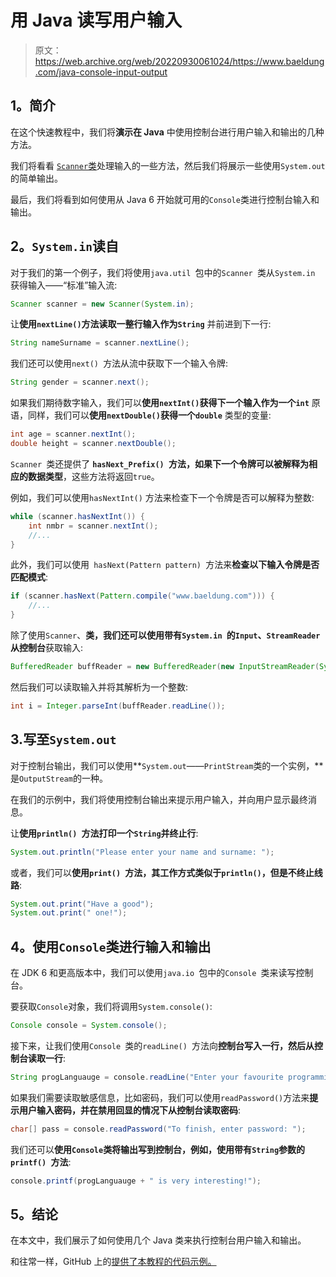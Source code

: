 # 用 Java 读写用户输入

> 原文：<https://web.archive.org/web/20220930061024/https://www.baeldung.com/java-console-input-output>

## 1。简介

在这个快速教程中，我们将**演示在 Java** 中使用控制台进行用户输入和输出的几种方法。

我们将看看 [`Scanner`类](/web/20221022005027/https://www.baeldung.com/java-scanner)处理输入的一些方法，然后我们将展示一些使用`System.out`的简单输出。

最后，我们将看到如何使用从 Java 6 开始就可用的`Console`类进行控制台输入和输出。

## 2。`System.in`读自

对于我们的第一个例子，我们将使用`java.util `包中的`Scanner `类从`System.in` 获得输入——“标准”输入流:

```java
Scanner scanner = new Scanner(System.in);
```

让**使用`nextLine()`方法读取一整行输入作为`String`** 并前进到下一行:

```java
String nameSurname = scanner.nextLine();
```

我们还可以使用`next() `方法从流中获取下一个输入令牌:

```java
String gender = scanner.next();
```

如果我们期待数字输入，我们可以**使用`nextInt()`获得下一个输入作为一个`int`** 原语，同样，我们可以**使用`nextDouble()`获得一个`double`** 类型的变量:

```java
int age = scanner.nextInt();
double height = scanner.nextDouble();
```

`Scanner `类还提供了 **`hasNext_Prefix() `方法，如果下一个令牌可以被解释为相应的数据类型**，这些方法将返回`true`。

例如，我们可以使用`hasNextInt()` 方法来检查下一个令牌是否可以解释为整数:

```java
while (scanner.hasNextInt()) {
    int nmbr = scanner.nextInt();
    //...
}
```

此外，我们可以使用` hasNext(Pattern pattern) `方法来**检查以下输入令牌是否匹配模式**:

```java
if (scanner.hasNext(Pattern.compile("www.baeldung.com"))) {         
    //...
}
```

除了使用`Scanner`、**类，我们还可以使用带有`System.in `的`Input`、`StreamReader`从控制台**获取输入:

```java
BufferedReader buffReader = new BufferedReader(new InputStreamReader(System.in));
```

然后我们可以读取输入并将其解析为一个整数:

```java
int i = Integer.parseInt(buffReader.readLine()); 
```

## 3.写至`System.out`

对于控制台输出，我们可以使用**`System.out`——`PrintStream`类的一个实例，**是`OutputStream`的一种。

在我们的示例中，我们将使用控制台输出来提示用户输入，并向用户显示最终消息。

让**使用`println() `方法打印一个`String`并终止行**:

```java
System.out.println("Please enter your name and surname: ");
```

或者，我们可以**使用`print() `方法，其工作方式类似于`println()`，但是不终止线路**:

```java
System.out.print("Have a good");
System.out.print(" one!");
```

## 4。使用`Console`类进行输入和输出

在 JDK 6 和更高版本中，我们可以使用`java.io `包中的`Console `类来读写控制台。

要获取`Console`对象，我们将调用`System.console()`:

```java
Console console = System.console();
```

接下来，让我们使用`Console `类的`readLine() `方法向**控制台写入一行，然后从控制台读取一行**:

```java
String progLanguauge = console.readLine("Enter your favourite programming language: "); 
```

如果我们需要读取敏感信息，比如密码，我们可以使用`readPassword()`方法来**提示用户输入密码，并在禁用回显的情况下从控制台读取密码**:

```java
char[] pass = console.readPassword("To finish, enter password: "); 
```

我们还可以**使用`Console`类将输出写到控制台，例如，使用带有`String`参数的`printf() `方法**:

```java
console.printf(progLanguauge + " is very interesting!"); 
```

## 5。结论

在本文中，我们展示了如何使用几个 Java 类来执行控制台用户输入和输出。

和往常一样，GitHub 上的[提供了本教程的代码示例。](https://web.archive.org/web/20221022005027/https://github.com/eugenp/tutorials/tree/master/core-java-modules/core-java-console)